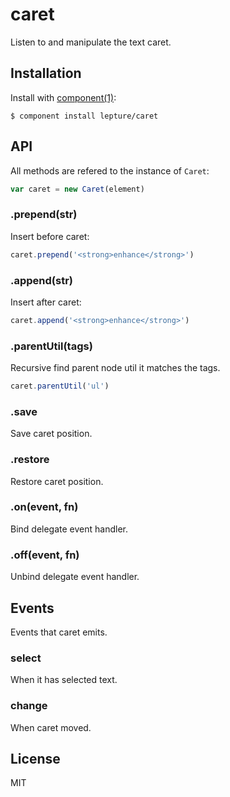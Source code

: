 # caret

Listen to and manipulate the text caret.

## Installation

Install with [component(1)](http://component.io):

    $ component install lepture/caret

## API

All methods are refered to the instance of `Caret`:

```js
var caret = new Caret(element)
```

### .prepend(str)

Insert before caret:

```js
caret.prepend('<strong>enhance</strong>')
```

### .append(str)

Insert after caret:

```js
caret.append('<strong>enhance</strong>')
```

### .parentUtil(tags)

Recursive find parent node util it matches the tags.

```js
caret.parentUtil('ul')
```

### .save

Save caret position.

### .restore

Restore caret position.

### .on(event, fn)

Bind delegate event handler.

### .off(event, fn)

Unbind delegate event handler.

## Events

Events that caret emits.

### select

When it has selected text.

### change

When caret moved.

## License

MIT
